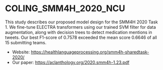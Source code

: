# COLING_SMM4H_2020_NCU
This study describes our proposed model design for the SMM4H 2020 Task 1. We fine-tune 
ELECTRA transformers using our trained SVM filter for data augmentation, along with decision 
trees to detect medication mentions in tweets. Our best F1-score of 0.7578 exceeded the mean 
score 0.6646 of all 15 submitting teams.

- Website: https://healthlanguageprocessing.org/smm4h-sharedtask-2020/
- Our paper: https://aclanthology.org/2020.smm4h-1.23.pdf
